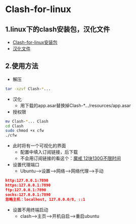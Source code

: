# Clash-for-linux

## 1.linux下的clash安装包，汉化文件
+ [Clash-for-linux安装包](https://drive.google.com/file/d/1Xf6-Huv2p4aLN1uenR-EPiHoZVQcktH0/view?usp=drive_link)
+ [汉化文件](https://drive.google.com/file/d/1EYwcqMXEYpA0BGIVCKTlhyzyBq6J6oZo/view?usp=drive_link)
## 2.使用方法
+ 解压
```bash
tar -xzvf Clash-*...
```
+ 汉化
    * 用下载的app.asar替换掉Clash-*.../resources/app.asar
+ 授权限
```bash
mv Clash-*... Clash
cd Clash
sudo chmod +x cfw
./cfw
```
+ 此时将有一个可视化的界面
  + 配置中填入订阅链接，后下载
  + 不会用订阅链接的看这个：[魔戒 12块130G不限时间](https://mojie.app/register?aff=LVmo5wx7)
+ 设置代理端口
  + Ubuntu-->设置-->网络-->网络代理-->手动
```json
http:127.0.0.1:7890
https:127.0.0.1:7890
ftp:127.0.0.1:7890
socks:127.0.0.1:7890
忽略主机：localhost, 127.0.0.0/8, ::1
```

* 设置不用终端启动
    * clash-->主页-->开机自启-->重启ubuntu
